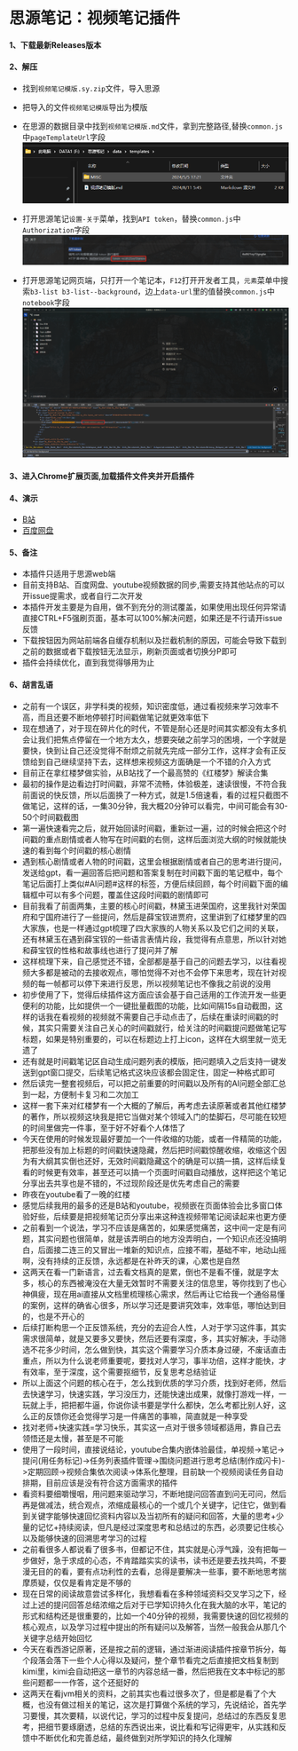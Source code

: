 # 思源笔记：视频笔记插件

#### 1、下载最新Releases版本

#### 2、解压

- 找到`视频笔记模版.sy.zip`​文件，导入思源

- 把导入的文件`视频笔记模版`导出为模版

- 在思源的数据目录中找到`视频笔记模版.md`文件，拿到完整路径,替换`common.js`中`pageTemplateUrl`字段
​![image](assets/image-20240811070032-qh29h3n.png)​

- 打开思源笔记`设置-关于`菜单，找到`API token`，替换`common.js`中`Authorization`字段
​![image](assets/image-20240811070706-tvv2rxv.png)​

- 打开思源笔记网页端，只打开一个笔记本，`F12`打开开发者工具，`元素`菜单中搜索`b3-list b3-list--background`，边上`data-url`里的值替换`common.js`中`notebook`字段
  ![image](assets/image_03.png)

#### 3、进入Chrome扩展页面,加载插件文件夹并开启插件

#### 4、演示

- [B站](https://www.bilibili.com/video/BV1rdYfeLE87/)
- [百度网盘](https://www.bilibili.com/video/BV19QYqeBEgi)

#### 5、备注

- 本插件只适用于思源web端
- 目前支持B站、百度网盘、youtube视频数据的同步,需要支持其他站点的可以开issue提需求，或者自行二次开发
- 本插件开发主要是为自用，做不到充分的测试覆盖，如果使用出现任何异常请直接CTRL+F5强刷页面，基本可以100%解决问题，如果还是不行请开issue反馈
- 下载按钮因为网站前端各自缓存机制以及拦截机制的原因，可能会导致下载到之前的数据或者下载按钮无法显示，刷新页面或者切换分P即可
- 插件会持续优化，直到我觉得够用为止

#### 6、胡言乱语

- 之前有一个误区，非学科类的视频，知识密度低，通过看视频来学习效率不高，而且还要不断地停顿打时间戳做笔记就更效率低下
- 现在想通了，对于现在碎片化的时代，不管是耐心还是时间其实都没有太多机会让我们把焦点停留在一个地方太久，想要突破之前学习的困境，一个字就是要快，快到让自己还没觉得不耐烦之前就先完成一部分工作，这样才会有正反馈给到自己继续坚持下去，这样想来视频这方面确是一个不错的介入方式
- 目前正在拿红楼梦做实验，从B站找了一个最高赞的《红楼梦》解读合集
- 最初的操作是边看边打时间戳，非常不流畅，体验极差，速读很慢，不符合我前面说的快反馈，所以后面换了一种方式，就是1.5倍速看，看的过程只截图不做笔记，这样的话，一集30分钟，我大概20分钟可以看完，中间可能会有30-50个时间戳截图
- 第一遍快速看完之后，就开始回读时间戳，重新过一遍，过的时候会把这个时间戳的重点剧情或者人物写在时间戳的右侧，这样后面浏览大纲的时候就能快速的看到每个时间戳的核心剧情
- 遇到核心剧情或者人物的时间戳，这里会根据剧情或者自己的思考进行提问，发送给gpt，看一遍回答后把问题和答案复制在时间戳下面的笔记框中，每个笔记后面打上类似#AI问题#这样的标签，方便后续回顾，每个时间戳下面的编辑框中可以有多个问题，覆盖住这段时间戳的剧情即可
- 目前我看了前面两集，主要的核心时间戳，林黛玉进荣国府，这里我针对荣国府和宁国府进行了一些提问，然后是薛宝钗进贾府，这里讲到了红楼梦里的四大家族，也是一样通过gpt梳理了四大家族的人物关系以及它们之间的关联，还有林黛玉在遇到薛宝钗的一些语言表情片段，我觉得有点意思，所以针对她和薛宝钗的性格和故事线也进行了提问并了解
- 这样梳理下来，自己感觉还不错，全部都是基于自己的问题去学习，以往看视频大多都是被动的去接收观点，哪怕觉得不对也不会停下来思考，现在针对视频的每一帧都可以停下来进行反思，所以视频笔记也不像我之前说的没用
- 初步使用了下，觉得后续插件这方面应该会基于自己适用的工作流开发一些更便利的功能，比如提供一个一键批量截图的功能，比如间隔15s自动截图，这样的话我在看视频的视频就不需要自己手动点击了，后续在重读时间戳的时候，其实只需要关注自己关心的时间戳就行，给关注的时间戳提问题做笔记写标题，如果是特别重要的，可以在标题边上打上icon，这样在大纲里就一览无遗了
- 还有就是时间戳笔记区自动生成问题列表的模版，把问题填入之后支持一键发送到gpt窗口提交，后续笔记格式这块应该都会固定住，固定一种格式即可
- 然后读完一整套视频后，可以把之前重要的时间戳以及所有的AI问题全部汇总到一起，方便制卡复习和二次加工
- 这样一套下来对红楼梦有一个大概的了解后，再考虑去读原著或者其他红楼梦的著作，所以视频这块我是把它当做对某个领域入门的垫脚石，尽可能在较短的时间里做完一件事，至于好不好看个人体悟了
- 今天在使用的时候发现最好要加一个一件收缩的功能，或者一件精简的功能，把那些没有加上标题的时间戳快速隐藏，然后把时间戳惊醒收缩，收缩这个因为有大纲其实倒也还好，无效时间戳隐藏这个的确是可以搞一搞，这样后续复看的时候更有效率，甚至还可以搞一个页面时间戳自动播放，这样把这个笔记分享出去共享也是不错的，不过现阶段还是优先考虑自己的需要
- 昨夜在youtube看了一晚的红楼
- 感觉后续我用的最多的还是B站和youtube，视频嵌在页面体验会比多窗口体验好些，后续要是把视频笔记页分享出来这种连视频带笔记阅读起来也更方便
- 之前看到一个说法，学习不应该是痛苦的，如果感觉痛苦，这中间一定是有问题，其实问题也很简单，就是该弄明白的地方没弄明白，一个知识点还没搞明白，后面接二连三的又冒出一堆新的知识点，应接不暇，基础不牢，地动山摇啊，没有持续的正反馈，永远都是在补昨天的课，心累也是自然
- 这两天在看一门新语言，过去看文档真的是累，倒也不是看不懂，就是字太多，核心的东西被淹没在大量无效暂时不需要关注的信息里，等你找到了也心神俱疲，现在用ai直接从文档里梳理核心需求，然后再让它给我一个通俗易懂的案例，这样的确省心很多，所以学习还是要讲究效率，效率低，哪怕达到目的，也是不开心的
- 后续打断构思一个正反馈系统，充分的去迎合人性，人对于学习这件事，其实需求很简单，就是又要多又要快，然后还要有深度，多，其实好解决，手动筛选不花多少时间，怎么做到快，其实这个需要学习介质本身过硬，不废话直击重点，所以为什么说老师重要呢，要找对人学习，事半功倍，这样才能快，才有效率，至于深度，这个需要抠细节，反复思考总结验证
- 所以上面这个问题的核心在于，怎么找到优质的学习介质，找到好老师，然后去快速学习，快速实践，学习没压力，还能快速出成果，就像打游戏一样，一玩就上手，把把都牛逼，你说你读书要是学什么都快，怎么考都比别人好，这么正的反馈你还会觉得学习是一件痛苦的事嘛，简直就是一种享受
- 找对老师+快速实践=学习快乐，其实这一点对于很多领域都适用，靠自己去领悟还是太慢，甚至是不可能
- 使用了一段时间，直接说结论，youtube合集内嵌体验最佳，单视频->笔记->提问(用任务标记)->任务列表插件管理->围绕问题进行思考总结(制作成闪卡)->定期回顾->视频合集依次阅读->体系化整理，目前缺一个视频阅读任务自动排期，目前应该是没有符合这方面需求的插件
- 看资料要细嚼慢咽，用问题来驱动学习，不断地提问回答直到问无可问，然后再是做减法，统合观点，浓缩成最核心的一个或几个关键字，记住它，做到看到关键字能够快速回忆资料内容以及当初所有的疑问和回答，大量的思考+少量的记忆+持续阅读，但凡是经过深度思考和总结过的东西，必须要记住核心以及能够快速的回溯思考学习的过程
- 之前看很多人都说看了很多书，但都记不住，其实就是心浮气躁，没有把每一步做好，急于求成的心态，不肯踏踏实实的读书，读书还是要去找共鸣，不要漫无目的的看，要有点功利性的去看，总得是要解决一些事，要不断地思考揣摩质疑，仅仅是看肯定是不够的
- 现在日常的阅读故意尝试多样化，我想看看在多种领域资料交叉学习之下，经过上述的提问回答总结浓缩之后对于已学知识持久化在我大脑的水平，笔记的形式和结构还是很重要的，比如一个40分钟的视频，我需要快速的回忆视频的核心观点，以及学习过程中提出的所有疑问以及解答，当然一般我会从那几个关键字总结开始回忆
- 今天在看西游记原著，还是按之前的逻辑，通过渐进阅读插件按章节拆分，每个段落会落下一些个人心得以及疑问，整个章节看完之后直接把文档复制到kimi里，kimi会自动把这一章节的内容总结一番，然后把我在文本中标记的那些问题都一一作答，这个还挺好的
- 这两天在看jvm相关的资料，之前其实也看过很多次了，但是都是看了个大概，也没有做过相关的笔记，这次是打算做个系统的学习，先说结论，首先学习要慢，其次要精，以说代记，学习的过程中反复提问，总结过的东西反复思考，把细节要琢磨透，总结的东西说出来，说比看和写记得更牢，从实践和反馈中不断优化和完善总结，最终做到对所学知识的持久化理解
